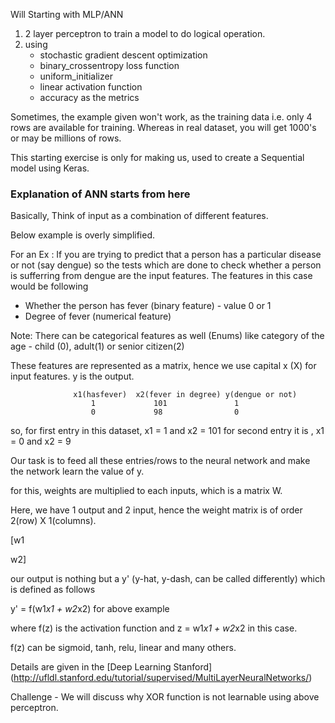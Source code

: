 Will Starting with MLP/ANN
1) 2 layer perceptron to train a model to do logical operation.
2) using 
   - stochastic gradient descent optimization
   - binary_crossentropy loss function
   - uniform_initializer
   - linear activation function
   - accuracy as the metrics

Sometimes, the example given won't work, as the training data i.e. only 4 rows are available for training. Whereas in real dataset, you will get 1000's or may be millions of rows.

This starting exercise is only for making us, used to create a Sequential model using Keras.

### Explanation of ANN starts from here

Basically, Think of input as a combination of different features.

Below example is overly simplified.

For an Ex : If you are trying to predict that a person has a particular disease or not (say dengue)
      so the tests which are done to check whether a person is sufferring from dengue are the
      input features. The features in this case would be following
   - Whether the person has fever (binary feature) - value 0 or 1
   - Degree of fever (numerical feature)
  
   Note: There can be categorical features as well (Enums) like category of the age - child (0), adult(1) or senior citizen(2) 
            
   These features are represented as a matrix, hence we use capital x (X) for input features.
   y is the output.

                  x1(hasfever)  x2(fever in degree) y(dengue or not)
                      1             101               1
                      0             98                0

   so, for first entry in this dataset, x1 = 1 and x2 = 101
       for second entry it is , x1 = 0 and x2 = 9
                
Our task is to feed all these entries/rows to the neural network and make the network learn the value of y.

for this, weights are multiplied to each inputs, which is a matrix W.

Here, we have 1 output and 2 input, hence the weight matrix is of order 2(row) X 1(columns).

[w1

 w2]

our output is nothing but a y' (y-hat, y-dash, can be called differently) which is defined as follows

   y' = f(w1*x1 + w2*x2) for above example
   
  where f(z) is the activation function and z = w1*x1 + w2*x2 in this case.
  
  f(z) can be sigmoid, tanh, relu, linear and many others.
  
Details are given in the [Deep Learning Stanford] (http://ufldl.stanford.edu/tutorial/supervised/MultiLayerNeuralNetworks/)
  
Challenge - We will discuss why XOR function is not learnable using above perceptron.
